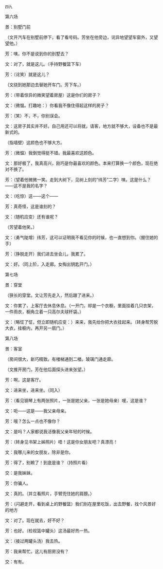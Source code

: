     四九 

   第六场

   景：别墅门前

   （文开汽车在别墅前停下，看了看号码。芳坐在他旁边，诧异地望望车窗外，又望望他。）

   芳：咦，你不是说到你的别墅去？

   文：对了，就是这儿。（手持野餐篮下车）

   芳：（诧笑）就是这儿？

   （文绕到她那边去替她开车门。芳下车。）

   芳：（带着惊异的微笑望着房屋）这是你们的房子？

   文：（微愠。打趣地：）你看我不像住得起这样的房子？

   芳：（笑）不，不，你别误会。

   文：这房子其实并不好。自己用还可以将就，请客，地方就不够大，设备也不是最新式的。

   （指墙壁）这颜色也不够大方。

   芳：（微愠）我倒觉得挺不错。我最喜欢这颜色。

   文：那好极了，我真高兴，刚巧是你最喜欢的颜色。本来打算换一个颜色，现在绝对不换了。

   芳：（望着他微微一笑。走到大树下，见树上刻的“纬芳”二字）咦，这是什么？——这不是我的名字？

   文：（吃惊）这——这个——

   芳：真奇怪，这是谁刻的？

   文：（随机应变）还有谁呢？

   （芳望着他笑。）

   文：（勇气陡增）纬芳，这可以证明我不看见你的时候，也一直想到你。（握住她的手）

   芳：（挣脱走开）我们进去坐会儿，我累了。

   文：好。（同上阶，入走廊。女掏出钥匙开门。）

   第七场

   景：穿堂

   （狭长的穿堂。文让芳先走入，然后跟了进来。）

   文：你累了，上客厅去休息休息。（一开门，却是一个衣橱，里面挂着几只衣架，一件雨衣，橱角立着一只高尔夫球杆袋。）

   文：（略怔了怔，但立即随机应变：）来来，我先给你把大衣挂起来。（转身帮芳脱大衣，挂橱内，再开另一扇门。）

   第八场

   景：客室

   （房间很大，新巧精致。有楼梯通到二楼。玻璃门通走廊。

   （文推开房门，芳在他后面探头进来张望。）

   芳：啊，这是客厅。

   文：进来坐，进来坐。（同入）

   芳：（看见钢琴上有两张照片，一张是她父亲，一张是她母亲）嗳，这是谁？

   文：呃——这是——我父亲母亲。

   芳：哦？怎么一点也不像你？

   文：是吗？人家都说我活像我父亲年轻的时候。

   芳：（转身见书架上姊照片）唔！这是你女朋友吧？真漂亮！

   文：我哪儿来的女朋友，除非是你。

   芳：得了，别赖了！到底是谁？（持照片看）

   交：是我妹妹。

   芳：你骗人。

   文：真的。（并立看照片，手臂兜住她的肩膀。）

   芳：（闪避走开，看到桌上的野餐篮）我们别在屋里吃饭，出去野餐，找个风景好的地方

   文：对了。现在就去，好不好？

   芳：也好。（检视篮中罐头）这汤最好热一热。

   文：（接过两罐头汤）我去热。

   芳：我来帮忙。这儿有厨房没有？

   交：有有。

